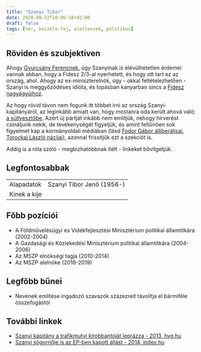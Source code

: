 ```yaml
---
title: "Szanyi Tibor"
date: 2020-08-22T10:06:18+02:00
draft: false
tags: [ner, beszelo-fej, alellenzek, politikus]
---
```


## Röviden és szubjektíven

Ahogy [Gyurcsány Ferencnek](../gyurcsany-ferenc), úgy Szanyinak is elévülhetetlen érdemei vannak abban, hogy a Fidesz 2/3-al nyerhetett, és hogy ott tart ez az ország, ahol. Ahogy az ex-miniszterelnök, úgy - okkal feltételezhetően - Szanyi is meggyőződéses idióta, és lopásban kanyarban sincs a [Fidesz nagyágyúihoz](/tags/oligarcha).

Az hogy rövid távon nem fogunk itt többet írni az ország Szanyi-kapitányáról, az leginkább amiatt van, hogy mostanra oda került ahová való: [a süllyesztőbe](https://24.hu/belfold/2020/01/06/szanyi-tibor-mszp/). Azért új pártját inkább nem említjük, nehogy hírverést csináljunk nekik, de tevékenységét figyeljük, és amint feltűnően sok figyelmet kap a kormányoldali médiában (lásd [Fodor Gábor álliberálisai](../fodor-gabor), [Torockai László nácijai](../torockai-laszlo)), azonnal frissítjük ezt a szekciót is.

Addig is a róla szóló - megbízhatóbbnak ítélt - linkeket bővítgetjük.

## Legfontosabbak

|                           |                                                                                   |
| :---                      | :----                                                                             |
| Alapadatok                | Szanyi Tibor Jenő (1956-)                                                         |
| Kinek a kije              |                                                                                   |

## Főbb pozíciói

- A Földművelésügyi és Vidékfejlesztési Minisztérium politikai államtitkára (2002-2004)
- A Gazdasági és Közlekedési Minisztérium politikai államtitkára (2004-2006)
- Az MSZP elnökségi tagja (2010-2014)
- Az MSZP alelnöke (2018-2019)

## Legfőbb bűnei

- Nevének említése ingadozó szavazók százezreit távolítja el bármiféle összefogástól

## További linkek

- [Szanyi kapitány a trafikmutyi kirobbantóját leprázza - 2013, hvg.hu](https://hvg.hu/itthon/20130713_Szanyi_kapitany_a_trafikmutyi_kirobbantoj)
- [Szanyi sógornője is az EP-ben kapott állást - 2014, index.hu](https://index.hu/kulfold/ep/2014/10/05/szanyi_tibor_ep_sogorno_allas_nepotizmus/)